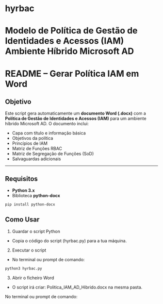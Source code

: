 # hyrbac
# Modelo de Política de Gestão de Identidades e Acessos (IAM) Ambiente Híbrido Microsoft AD

# README – Gerar Política IAM em Word

## Objetivo
Este script gera automaticamente um **documento Word (.docx)** com a **Política de Gestão de Identidades e Acessos (IAM)** para um ambiente híbrido Microsoft AD. O documento inclui:  
- Capa com título e informação básica  
- Objetivos da política  
- Princípios de IAM  
- Matriz de Funções RBAC  
- Matriz de Segregação de Funções (SoD)  
- Salvaguardas adicionais  
---

## Requisitos
- **Python 3.x**  
- Biblioteca **python-docx**  
```bash
pip install python-docx
```
## Como Usar
1. Guardar o script Python
* Copia o código do script (hyrbac.py) para a tua máquina.
2. Executar o script
* No terminal ou prompt de comando:
```bash
python3 hyrbac.py
```
3. Abrir o ficheiro Word
* O script irá criar: Politica_IAM_AD_Hibrido.docx na mesma pasta.

No terminal ou prompt de comando:
